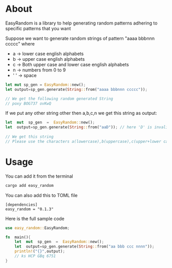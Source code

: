 # About

EasyRandom is a library to help generating random patterns adhering to specific patterns that you want 

Suppose we want to generate random strings of pattern "aaaa bbbnnn ccccc" where

 - a -> lower case english alphabets 
 - b -> upper case english alphabets
 - c -> Both upper case and lower case english alphabets
 - n -> numbers from 0 to 9
 - ' ' -> space 
 
```rust
let mut sp_gen = EasyRandom::new();
let output=sp_gen.generate(String::from("aaaa bbbnnn ccccc"));

// We get the following random generated String
// poxy BOG737 ovKwQ
```
 
If we put any other string other then a,b,c,n we  get this string as output:
```rust
let  mut  sp_gen  =  EasyRandom::new();
let  output=sp_gen.generate(String::from("aaD")); // here 'D' is invalid
    
// We get this string 
// Please use the characters a(lowercase),b(uppercase),c(upper+lower cases),n(numbers) only to generate random strings
```
   

  

# Usage
You can add it from the terminal
```bash
cargo add easy_random 
```

You can also add this to TOML file
```
[dependencies]
easy_random = "0.1.3"
```
    	
Here is the full sample code
```rust
use easy_random::EasyRandom;

fn  main(){
    let  mut  sp_gen  =  EasyRandom::new();
    let  output=sp_gen.generate(String::from("aa bbb ccc nnnn"));
    println!("{}",output);
	// ks HCP GBq 6751
}
```


